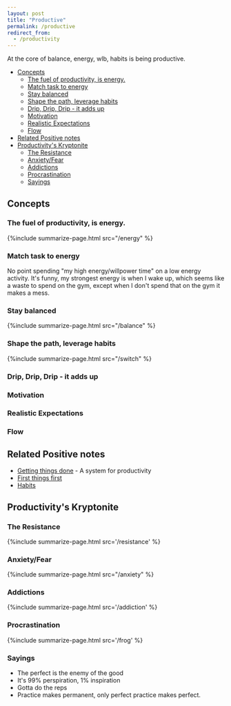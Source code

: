 ```yaml
---
layout: post
title: "Productive"
permalink: /productive
redirect_from:
  - /productivity
---
```


At the core of balance, energy, wlb, habits is being productive.

<!-- prettier-ignore-start -->
<!-- vim-markdown-toc-start -->

- [Concepts](#concepts)
    - [The fuel of productivity, is energy.](#the-fuel-of-productivity-is-energy)
    - [Match task to energy](#match-task-to-energy)
    - [Stay balanced](#stay-balanced)
    - [Shape the path, leverage habits](#shape-the-path-leverage-habits)
    - [Drip, Drip, Drip - it adds up](#drip-drip-drip---it-adds-up)
    - [Motivation](#motivation)
    - [Realistic Expectations](#realistic-expectations)
    - [Flow](#flow)
- [Related Positive notes](#related-positive-notes)
- [Productivity's Kryptonite](#productivitys-kryptonite)
    - [The Resistance](#the-resistance)
    - [Anxiety/Fear](#anxietyfear)
    - [Addictions](#addictions)
    - [Procrastination](#procrastination)
    - [Sayings](#sayings)

<!-- vim-markdown-toc-end -->
<!-- prettier-ignore-end -->

## Concepts

### The fuel of productivity, is energy.

{%include summarize-page.html src="/energy" %}

### Match task to energy

No point spending "my high energy/willpower time" on a low energy activity. It's funny, my strongest energy is when I wake up, which seems like a waste to spend on the gym, except when I don't spend that on the gym it makes a mess.

### Stay balanced

{%include summarize-page.html src="/balance" %}

### Shape the path, leverage habits

{%include summarize-page.html src="/switch" %}

### Drip, Drip, Drip - it adds up

### Motivation

### Realistic Expectations

### Flow

## Related Positive notes

- [Getting things done](/gty) - A system for productivity
- [First things first](/7h-c2)
- [Habits](/habits)

## Productivity's Kryptonite

### The Resistance

{%include summarize-page.html src='/resistance' %}

### Anxiety/Fear

{%include summarize-page.html src="/anxiety" %}

### Addictions

{%include summarize-page.html src='/addiction' %}

### Procrastination

{%include summarize-page.html src='/frog' %}

### Sayings

- The perfect is the enemy of the good
- It's 99% perspiration, 1% inspiration
- Gotta do the reps
- Practice makes permanent, only perfect practice makes perfect.
